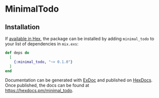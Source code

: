 # MinimalTodo

## Installation

If [available in Hex](https://hex.pm/docs/publish), the package can be installed
by adding `minimal_todo` to your list of dependencies in `mix.exs`:

```elixir
def deps do
  [
    {:minimal_todo, "~> 0.1.0"}
  ]
end
```

Documentation can be generated with [ExDoc](https://github.com/elixir-lang/ex_doc)
and published on [HexDocs](https://hexdocs.pm). Once published, the docs can
be found at <https://hexdocs.pm/minimal_todo>.
